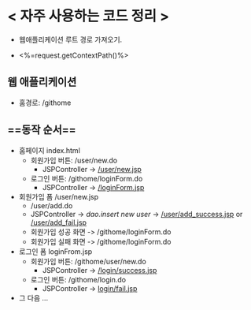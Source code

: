 # < 자주 사용하는 코드 정리 >

 * 웹애플리케이션 루트 경로 가져오기.
  - <%=request.getContextPath()%>

## 웹 애플리케이션 ##
* 홈경로: /githome

## ==동작 순서==
* 홈페이지 index.html
	- 회원가입 버튼: /user/new.do
		- JSPController -> [/user/new.jsp]()
	- 로그인 버튼: /githome/loginForm.do
		- JSPController -> [/loginForm.jsp]()
* 회원가입 폼 /user/new.jsp
	- /user/add.do
	- JSPController -> *dao.insert new user*
	-> [/user/add_success.jsp]() or [/user/add_fail.jsp]()
	- 회원가입 성공 화면
		-> /githome/loginForm.do
	- 회원가입 실패 화면
		-> /githome/loginForm.do
* 로그인 폼 loginFrom.jsp
	- 회원가입 버튼: /githome/user/new.do
		- JSPController -> [/login/success.jsp]()
	- 로그인 버튼: /githome/login.do
		- JSPController -> [login/fail.jsp]()
* 그 다음 ...